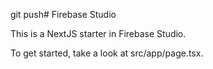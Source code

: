 git push# Firebase Studio

This is a NextJS starter in Firebase Studio.

To get started, take a look at src/app/page.tsx.
